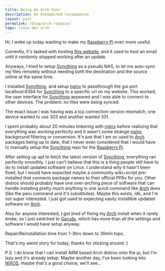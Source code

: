 ```yaml
---
title: Being An Arch User
description: An Unexpected Consequence
layout: post
permalink: /blog/arch-rasbian/
tags: linux dev arch
---
```


Hi,
I woke up today wanting to make my [Raspberry Pi](https://www.raspberrypi.org/) even more useful.

Currently, it's tasked with hosting [this website](https://camerondugan.com), and it used to host an email until it randomly stopped working after an update.

Anyways, I tried to setup [Syncthing](https://syncthing.net/) as a pseudo NAS, to let me auto-sync my files remotely without needing both the destination and the source online at the same time.

I installed [Syncthing](https://syncthing.net/), and setup [nginx](https://www.nginx.com/resources/glossary/nginx/) to passthrough the gui port localhost:8384 for [Syncthing](https://syncthing.net/) to a specific url on my website. This worked, the user interface for [Syncthing](https://syncthing.net/) appeared and I was able to connect to other devices. The problem: no files were being synced.

The exact issue I was having was a tcp connection version mismatch, one device wanted to use 303 and another wanted 301.

I spent probably about 20 minutes tinkering with [nginx](https://www.nginx.com/resources/glossary/nginx/) before realizing that everything was working perfectly and it wasn't some strange [nginx](https://www.nginx.com/resources/glossary/nginx/) background filtering or conversion. It's just that I am so used to [Arch](https://archlinux.org/) packages being up to date, that I never even considered that I would have to manually setup the [Syncthing](https://syncthing.net/) repo for the [Raspberry Pi](https://https://www.raspberrypi.org/).

After setting up apt to fetch the latest version of [Syncthing](https://syncthing.net/), everything ran perfectly smoothly. I just can't believe that this is a thing people still have to do to install updated software on Linux. I understand why it hasn't been fixed, but I would have expected maybe a community wiki+script pre-installed that connects package names to their official PPAs for you. Other distros should probably have one over-arching piece of software that can handle installing pretty much anything in one quick command like [Arch](https://archlinux.org/) does (like the paru command and it's substitutes). Maybe this exists, idk, and I'm not super interested. I just got used to expecting easily installible updated software on [Arch](https://archlinux.org/).

Also for anyone interested, I got tired of fixing my [Arch](https://archlinux.org/) install when it rarely broke, so I just switched to [Garuda](https://garudalinux.org/), which has more than all the settings and software I would have setup anyway.

Repair/Reinstallation time from 1-3hrs down to 30min tops.

That's my weird story for today, thanks for sticking around :)

P.S.
I do know that I can install ARM based Arch distros onto the pi, but I'm lazy and it's already setup. Maybe another day, I've been looking into [NIXOS](https://nixos.org/), maybe that's a good choice, we'll see...

